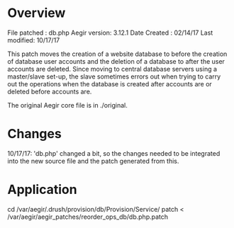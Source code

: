 Overview
========

File patched :  db.php
Aegir version:  3.12.1
Date Created :  02/14/17
Last modified:  10/17/17

This patch moves the creation of a website database to before the creation of database user accounts and
the deletion of a database to after the user accounts are deleted.  Since moving to central database servers using
a master/slave set-up, the slave sometimes errors out when trying to carry out the operations when the database
is created after accounts are or deleted before accounts are.  

The original Aegir core file is in ./original.

Changes
=======

10/17/17:
'db.php' changed a bit, so the changes needed to be integrated into
the new source file and the patch generated from this.

Application
==========

cd /var/aegir/.drush/provision/db/Provision/Service/
patch < /var/aegir/aegir_patches/reorder_ops_db/db.php.patch
